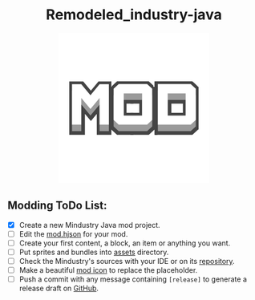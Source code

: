 <div align = center>

# Remodeled_industry-java

![Mod Icon](icon.png)

</div>

## Modding ToDo List:

- [x] Create a new Mindustry Java mod project.
- [ ] Edit the [mod.hjson](mod.hjson) for your mod.
- [ ] Create your first content, a block, an item or anything you want.
- [ ] Put sprites and bundles into [assets](assets) directory.
- [ ] Check the Mindustry's sources with your IDE or on its [repository](https://github.com/Anuken/Mindustry).
- [ ] Make a beautiful [mod icon](icon.png) to replace the placeholder.
- [ ] Push a commit with any message containing `[release]` to generate a release draft on [GitHub](https://github.com/ManuWar73/Remodeled_industry-java/releases). 
